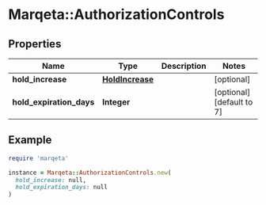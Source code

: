 # Marqeta::AuthorizationControls

## Properties

| Name | Type | Description | Notes |
| ---- | ---- | ----------- | ----- |
| **hold_increase** | [**HoldIncrease**](HoldIncrease.md) |  | [optional] |
| **hold_expiration_days** | **Integer** |  | [optional][default to 7] |

## Example

```ruby
require 'marqeta'

instance = Marqeta::AuthorizationControls.new(
  hold_increase: null,
  hold_expiration_days: null
)
```

